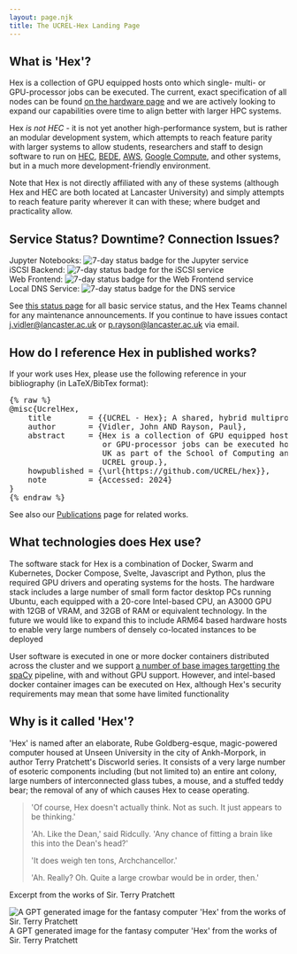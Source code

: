 ```yaml
---
layout: page.njk
title: The UCREL-Hex Landing Page
---
```


## What is 'Hex'?
Hex is a collection of GPU equipped hosts onto which single- multi- or GPU-processor jobs can be executed.
The current, exact specification of all nodes can be found [on the hardware page](/pages/hardware) and we are actively looking to expand our capabilities overe time to align better with larger HPC systems.

Hex _is not HEC_ - it is not yet another high-performance system, but is rather an modular development system, which attempts to reach feature parity with larger systems to allow students, researchers and staff to design software to run on [HEC](https://lancaster-hec.readthedocs.io/en/latest/index.html), [BEDE](https://n8cir.org.uk/bede/), [AWS](https://aws.amazon.com/), [Google Compute](https://cloud.google.com/products/compute?hl=en), and other systems, but in a much more development-friendly environment.

Note that Hex is not directly affiliated with any of these systems (although Hex and HEC are both located at Lancaster University) and simply attempts to reach feature parity wherever it can with these; where budget and practicality allow.

## Service Status? Downtime? Connection Issues?

Jupyter Notebooks: <img loading="lazy" class="h-fit inline" src="https://status.ucrel-hex.scc.lancs.ac.uk/api/v1/endpoints/hex-core-services_jupyter-notebooks/uptimes/7d/badge.svg" alt="7-day status badge for the Jupyter service" /><br />
iSCSI Backend: <img loading="lazy" class="h-fit inline" src="https://status.ucrel-hex.scc.lancs.ac.uk/api/v1/endpoints/hex-core-services_truenas-iscsi-storage/uptimes/7d/badge.svg" alt="7-day status badge for the iSCSI service" /><br />
Web Frontend: <img loading="lazy" class="h-fit inline" src="https://status.ucrel-hex.scc.lancs.ac.uk/api/v1/endpoints/hex-core-services_traefik-frontend/uptimes/7d/badge.svg" alt="7-day status badge for the Web Frontend service" /><br />
Local DNS Service: <img loading="lazy" class="h-fit inline" src="https://status.ucrel-hex.scc.lancs.ac.uk/api/v1/endpoints/scc-services_scc-acme-dns-service/uptimes/7d/badge.svg" alt="7-day status badge for the DNS service" />

See [this status page](https://status.ucrel-hex.scc.lancs.ac.uk) for all basic service status, and the Hex Teams channel for any maintenance announcements. If you continue to have issues contact j.vidler@lancaster.ac.uk or p.rayson@lancaster.ac.uk via email.

## How do I reference Hex in published works?
If your work uses Hex, please use the following reference in your bibliography (in LaTeX/BibTex format):

<pre class="nostyle">
{% raw %}
@misc{UcrelHex,
	title        = {{UCREL - Hex}; A shared, hybrid multiprocessor system},
    author       = {Vidler, John AND Rayson, Paul},
	abstract     = {Hex is a collection of GPU equipped hosts onto which single- multi-
                    or GPU-processor jobs can be executed hosted at Lancaster University,
                    UK as part of the School of Computing and Communications and the
                    UCREL group.},
	howpublished = {\url{https://github.com/UCREL/hex}},
    note         = {Accessed: 2024}
}
{% endraw %}
</pre>

See also our <a href="/pages/publications">Publications</a> page for related works.

## What technologies does Hex use?
The software stack for Hex is a combination of Docker, Swarm and Kubernetes, Docker Compose, Svelte, Javascript and Python, plus the required GPU drivers and operating systems for the hosts.
The hardware stack includes a large number of small form factor desktop PCs running Ubuntu, each equipped with a 20-core Intel-based CPU, an A3000 GPU with 12GB of VRAM, and 32GB of RAM or equivalent technology. In the future we would like to expand this to include ARM64 based hardware hosts to enable very large numbers of densely co-located instances to be deployed

User software is executed in one or more docker containers distributed across the cluster and we support <a href="https://github.com/UCREL/hex-runtime">a number of base images targetting the <a href="https://spacy.io/">spaCy</a> pipeline, with and without GPU support.
However, and intel-based docker container images can be executed on Hex, although Hex's security requirements may mean that some have limited functionality

## Why is it called 'Hex'?
'Hex' is named after an elaborate, Rube Goldberg-esque, magic-powered computer housed at Unseen University in the city of Ankh-Morpork, in author Terry Pratchett's Discworld series.
It consists of a very large number of esoteric components including (but not limited to) an entire ant colony, large numbers of interconnected glass tubes, a mouse, and a stuffed teddy bear; the removal of any of which causes Hex to cease operating.

> 'Of course, Hex doesn't actually think. Not as such. It just appears to be thinking.'
>
> 'Ah. Like the Dean,' said Ridcully.  'Any chance of fitting a brain like this into the Dean's head?'
>
> 'It does weigh ten tons, Archchancellor.'
>
> 'Ah. Really? Oh. Quite a large crowbar would be in order, then.'

Excerpt from the works of Sir. Terry Pratchett

<img loading="lazy" class="w-1/2" src="/assets/img/Hex-by-Dall-E.png" alt="A GPT generated image for the fantasy computer 'Hex' from the works of Sir. Terry Pratchett" />
<div class="text-center h-fit">A GPT generated image for the fantasy computer 'Hex' from the works of Sir. Terry Pratchett</div>